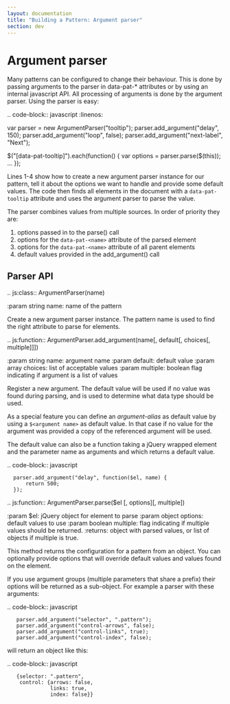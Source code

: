 ```yaml
---
layout: documentation
title: "Building a Pattern: Argument parser"
section: dev
---
```


Argument parser
===============

Many patterns can be configured to change their behaviour. This is done by
passing arguments to the parser in data-pat-* attributes or by using an
internal javascript API. All processing of arguments is done by the argument
parser.  Using the parser is easy:

.. code-block:: javascript
   :linenos:

   var parser = new ArgumentParser("tooltip");
   parser.add_argument("delay", 150);
   parser.add_argument("loop", false);
   parser.add_argument("next-label", "Next");

   $("[data-pat-tooltip]").each(function() {
       var options = parser.parse($(this));
       ...
   });

Lines 1-4 show how to create a new argument parser instance for our
pattern, tell it about the options we want to handle and provide some default
values. The code then finds all elements in the document with a
``data-pat-tooltip`` attribute and uses the argument parser to parse the value.

The parser combines values from multiple sources. In order of priority they are:

1. options passed in to the parse() call
2. options for the ``data-pat-<name>`` attribute of the parsed element
3. options for the ``data-pat-<name>`` attribute of all parent elements
4. default values provided in the add_argument() call


Parser API
-----------

.. js:class:: ArgumentParser(name)

   :param string name: name of the pattern

   Create a new argument parser instance. The pattern name is used to find the
   right attribute to parse for elements.


.. js:function:: ArgumentParser.add_argument(name[, default[, choices[, multiple]]])

   :param string name: argument name
   :param default: default value
   :param array choices: list of acceptable values
   :param multiple: boolean flag indicating if argument is a list of values

   Register a new argument. The default value will be used if no value was
   found during parsing, and is used to determine what data type should be
   used.

   As a special feature you can define an *argument-alias* as default value by
   using a ```$<argument name>``` as default value. In that case if no value
   for the argument was provided a copy of the referenced argument will be
   used.

   The default value can also be a function taking a jQuery wrapped element
   and the parameter name as arguments and which returns a default value.

   .. code-block:: javascript

      parser.add_argument("delay", function($el, name) {
          return 500;
      });


.. js:function:: ArgumentParser.parse($el [, options][, multiple])

   :param $el: jQuery object for element to parse
   :param object options: default values to use
   :param boolean multiple: flag indicating if multiple values should
     be returned.
   :returns: object with parsed values, or list of objects if multiple
     is true.

   This method returns the configuration for a pattern from an object. You can
   optionally provide options that will override default values and values
   found on the element.

   If you use argument groups (multiple parameters that share a prefix) their
   options will be returned as a sub-object. For example a parser with
   these arguments:

   .. code-block:: javascript

       parser.add_argument("selector", ".pattern");
       parser.add_argument("control-arrows", false);
       parser.add_argument("control-links", true);
       parser.add_argument("control-index", false);

   will return an object like this:

   .. code-block:: javascript

       {selector: ".pattern",
        control: {arrows: false,
                  links: true,
                  index: false}}
